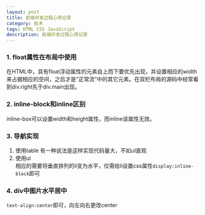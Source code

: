```yaml
---
layout: post
title: 前端开发过程心得记录
category: 技术
tags: HTML CSS JavaScript
description: 前端开发过程心得记录
---
```


### 1. float属性在布局中使用  
在HTML中，具有float浮动属性的元素自上而下要优先出现，并设置相应的width来占据相应的空间，之后才是“正常流”中的其它元素。在双栏布局的源码中经常看到div.right先于div.main出现。

### 2. inline-block和inline区别
inline-box可以设置width和height属性，而inline该属性无效。

### 3. 导航实现
1. 使用table
	有一种说法是这样实现代码量大，不如ul直观
2. 使用ul  
	相应的需要将垂直排列的li变为水平，仅需给li设置css属性`display:inline-block`即可

### 4. div中图片水平居中  
`text-align:center`即可，向左向右更改center
